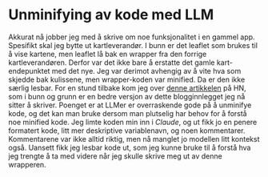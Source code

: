 # Unminifying av kode med LLM
Akkurat nå jobber jeg med å skrive om noe funksjonalitet i en gammel app. Spesifikt skal jeg bytte ut kartleverandør. I bunn er det leaflet som brukes til å vise kartene, men leaflet lå bak en wrapper fra den forrige kartleverandøren. Derfor var det ikke bare å erstatte det gamle kart-endepunktet med det nye.
Jeg var derimot avhengig av å vite hva som skjedde bak kulissene, men wrapper-koden var minified. Da er den ikke særlig lesbar.
For en stund tilbake kom jeg over [denne artikkelen](https://glama.ai/blog/2024-08-29-reverse-engineering-minified-code-using-openai) på HN, som i bunn og grunn er en bedre versjon av dette blogginnlegget jeg nå sitter å skriver.
Poenget er at LLMer er overraskende gode på å unminifye kode, og det kan man bruke dersom man plutselig har behov for å forstå noe minified kode.
Jeg limte  koden min inn i _Claude_, og ut fikk jo en penere formatert kode, litt mer deskriptive variablenavn, og noen kommentarer. Kommentarene var ikke alltid riktig, men nå manglet jo modellen litt kontekst også.
Uansett fikk jeg lesbar kode ut, som jeg kunne bruke til å forstå hva jeg trengte å ta med videre når jeg skulle skrive meg ut av denne wrapperen.
